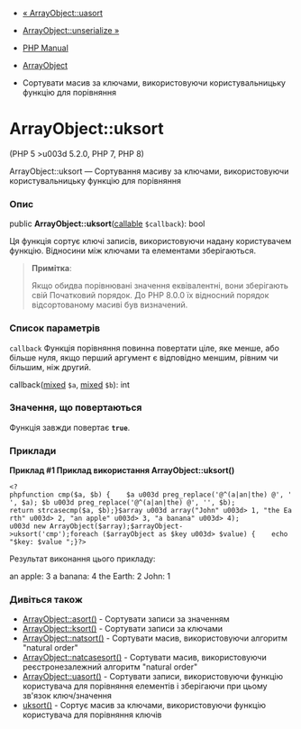 - [« ArrayObject::uasort](arrayobject.uasort.md)
- [ArrayObject::unserialize »](arrayobject.unserialize.md)

- [PHP Manual](index.md)
- [ArrayObject](class.arrayobject.md)
- Сортувати масив за ключами, використовуючи користувальницьку функцію для
порівняння

# ArrayObject::uksort

(PHP 5 \>u003d 5.2.0, PHP 7, PHP 8)

ArrayObject::uksort — Сортування масиву за ключами, використовуючи
користувальницьку функцію для порівняння

### Опис

public **ArrayObject::uksort**([callable](language.types.callable.md)
`$callback`): bool

Ця функція сортує ключі записів, використовуючи надану
користувачем функцію. Відносини між ключами та елементами зберігаються.

> **Примітка**:
>
> Якщо обидва порівнювані значення еквівалентні, вони зберігають свій
> Початковий порядок. До PHP 8.0.0 їх відносний порядок
> відсортованому масиві був визначений.

### Список параметрів

`callback`
Функція порівняння повинна повертати ціле, яке менше, або
більше нуля, якщо перший аргумент є відповідно меншим,
рівним чи більшим, ніж другий.

callback([mixed](language.types.declarations.md#language.types.declarations.mixed)
`$a`,
[mixed](language.types.declarations.md#language.types.declarations.mixed)
`$b`): int

### Значення, що повертаються

Функція завжди повертає **`true`**.

### Приклади

**Приклад #1 Приклад використання **ArrayObject::uksort()****

` <?phpfunction cmp($a, $b) {    $a u003d preg_replace('@^(a|an|the) @', '', $a); $b u003d preg_replace('@^(a|an|the) @', '', $b); return strcasecmp($a, $b);}$array u003d array("John" u003d> 1, "the Earth" u003d> 2, "an apple" u003d> 3, "a banana" u003d> 4); u003d new ArrayObject($array);$arrayObject->uksort('cmp');foreach ($arrayObject as $key u003d> $value) {    echo "$key: $value
";}?> `

Результат виконання цього прикладу:

an apple: 3
a banana: 4
the Earth: 2
John: 1

### Дивіться також

- [ArrayObject::asort()](arrayobject.asort.md) - Сортувати записи
за значенням
- [ArrayObject::ksort()](arrayobject.ksort.md) - Сортувати записи
за ключами
- [ArrayObject::natsort()](arrayobject.natsort.md) - Сортувати
масив, використовуючи алгоритм "natural order"
- [ArrayObject::natcasesort()](arrayobject.natcasesort.md) -
Сортувати масив, використовуючи реєстронезалежний алгоритм "natural
order"
- [ArrayObject::uasort()](arrayobject.uasort.md) - Сортувати
записи, використовуючи функцію користувача для порівняння елементів і
зберігаючи при цьому зв'язок ключ/значення
- [uksort()](function.uksort.md) - Сортує масив за ключами,
використовуючи функцію користувача для порівняння ключів
